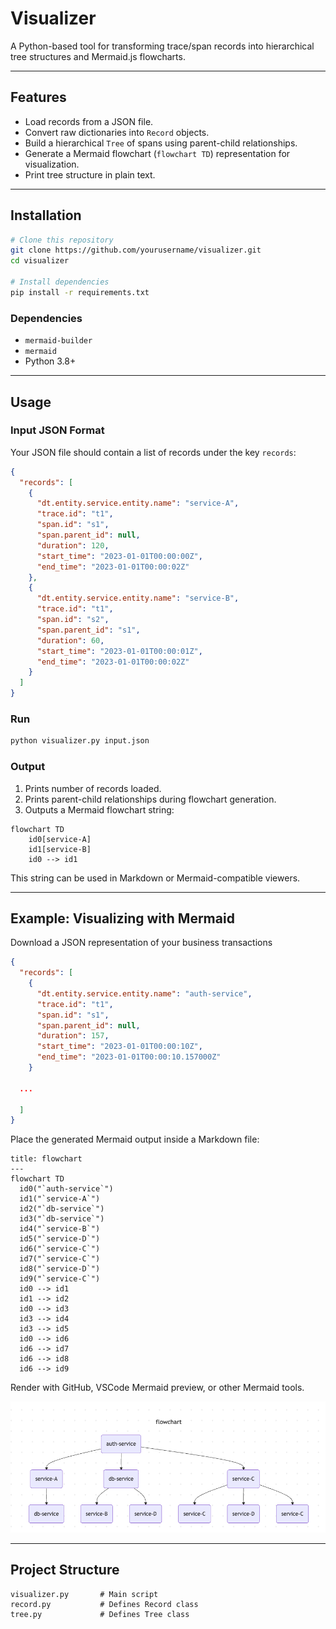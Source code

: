 # Visualizer

A Python-based tool for transforming trace/span records into hierarchical tree structures and Mermaid.js flowcharts.

---

## Features
- Load records from a JSON file.
- Convert raw dictionaries into `Record` objects.
- Build a hierarchical `Tree` of spans using parent-child relationships.
- Generate a Mermaid flowchart (`flowchart TD`) representation for visualization.
- Print tree structure in plain text.

---

## Installation

```bash
# Clone this repository
git clone https://github.com/yourusername/visualizer.git
cd visualizer

# Install dependencies
pip install -r requirements.txt
```

### Dependencies
- `mermaid-builder`
- `mermaid`
- Python 3.8+

---

## Usage

### Input JSON Format
Your JSON file should contain a list of records under the key `records`:

```json
{
  "records": [
    {
      "dt.entity.service.entity.name": "service-A",
      "trace.id": "t1",
      "span.id": "s1",
      "span.parent_id": null,
      "duration": 120,
      "start_time": "2023-01-01T00:00:00Z",
      "end_time": "2023-01-01T00:00:02Z"
    },
    {
      "dt.entity.service.entity.name": "service-B",
      "trace.id": "t1",
      "span.id": "s2",
      "span.parent_id": "s1",
      "duration": 60,
      "start_time": "2023-01-01T00:00:01Z",
      "end_time": "2023-01-01T00:00:02Z"
    }
  ]
}
```

### Run
```bash
python visualizer.py input.json
```

### Output
1. Prints number of records loaded.
2. Prints parent-child relationships during flowchart generation.
3. Outputs a Mermaid flowchart string:

```
flowchart TD
    id0[service-A]
    id1[service-B]
    id0 --> id1
```

This string can be used in Markdown or Mermaid-compatible viewers.

---

## Example: Visualizing with Mermaid
Download a JSON representation of your business transactions


```json
{
  "records": [
    {
      "dt.entity.service.entity.name": "auth-service",
      "trace.id": "t1",
      "span.id": "s1",
      "span.parent_id": null,
      "duration": 157,
      "start_time": "2023-01-01T00:00:10Z",
      "end_time": "2023-01-01T00:00:10.157000Z"
    }

  ...

  ]
}
```

Place the generated Mermaid output inside a Markdown file:

```---
title: flowchart
---
flowchart TD
  id0("`auth-service`")
  id1("`service-A`")
  id2("`db-service`")
  id3("`db-service`")
  id4("`service-B`")
  id5("`service-D`")
  id6("`service-C`")
  id7("`service-C`")
  id8("`service-D`")
  id9("`service-C`")
  id0 --> id1
  id1 --> id2
  id0 --> id3
  id3 --> id4
  id3 --> id5
  id0 --> id6
  id6 --> id7
  id6 --> id8
  id6 --> id9

```


Render with GitHub, VSCode Mermaid preview, or other Mermaid tools.

![Example Image](example.png)

---

## Project Structure
```
visualizer.py       # Main script
record.py           # Defines Record class
tree.py             # Defines Tree class
```
